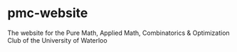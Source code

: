 # pmc-website
The website for the Pure Math, Applied Math, Combinatorics &amp; Optimization Club of the University of Waterloo
